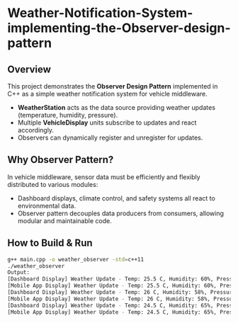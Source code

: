 # Weather-Notification-System-implementing-the-Observer-design-pattern

## Overview

This project demonstrates the **Observer Design Pattern** implemented in C++ as a simple weather notification system for vehicle middleware.

- **WeatherStation** acts as the data source providing weather updates (temperature, humidity, pressure).
- Multiple **VehicleDisplay** units subscribe to updates and react accordingly.
- Observers can dynamically register and unregister for updates.
  
## Why Observer Pattern?

In vehicle middleware, sensor data must be efficiently and flexibly distributed to various modules:

- Dashboard displays, climate control, and safety systems all react to environmental data.
- Observer pattern decouples data producers from consumers, allowing modular and maintainable code.

## How to Build & Run

```bash
g++ main.cpp -o weather_observer -std=c++11
./weather_observer
Output:
[Dashboard Display] Weather Update - Temp: 25.5 C, Humidity: 60%, Pressure: 1013.1 hPa
[Mobile App Display] Weather Update - Temp: 25.5 C, Humidity: 60%, Pressure: 1013.1 hPa
[Dashboard Display] Weather Update - Temp: 26 C, Humidity: 58%, Pressure: 1012.5 hPa
[Mobile App Display] Weather Update - Temp: 26 C, Humidity: 58%, Pressure: 1012.5 hPa
[Dashboard Display] Weather Update - Temp: 24.5 C, Humidity: 65%, Pressure: 1014 hPa
[Mobile App Display] Weather Update - Temp: 24.5 C, Humidity: 65%, Pressure: 1014 hPa
